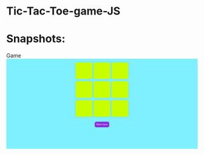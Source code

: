 # Tic-Tac-Toe-game-JS

# Snapshots:
Game 
![Game](https://github.com/gaurav20161/Tic-Tac-Toe-game-JS/blob/main/pic.JPG?raw=true)

